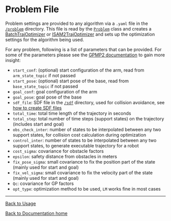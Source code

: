 Problem File
======================
Problem settings are provided to any algorithm via a ```.yaml``` file in the [```/problem```](../problem) directory. This file is read by the [```Problem```](../piper/base/problem.cpp) class and creates a [BatchTrajOptimizer](https://github.com/gtrll/gpmp2/blob/master/gpmp2/planner/BatchTrajOptimizer.h) or [ISAM2TrajOptimizer](https://github.com/gtrll/gpmp2/blob/master/gpmp2/planner/ISAM2TrajOptimizer.h) and sets up the optimization settings for the algorithm being used.

For any problem, following is a list of parameters that can be provided. For some of the parameters please see the [GPMP2 documentation](https://github.com/gtrll/gpmp2/blob/master/doc/Parameters.md) to gain more insight:

- ```start_conf```: (optional) start configuration of the arm, read from ```arm_state_topic``` if not passed
- ```start_pose```: (optional) start pose of the base, read from ```base_state_topic``` if not passed
- ```goal_conf```: goal configuration of the arm
- ```goal_pose```: goal pose of the base
- ```sdf_file```: SDF file in the [```/sdf```](../sdf) directory, used for collision avoidance, see [how to create SDF files](sdf.md)
- ```total_time```: total time length of the trajectory in seconds
- ```total_step```: total number of time steps (support states) on the trajectory (includes start and goal)
- ```obs_check_inter```: number of states to be interpolated between any two support states, for collision cost calculation during optimization
- ```control_inter```: number of states to be interpolated between any two support states, to generate executable trajectory for a robot
- ```cost_sigma```: covariance for obstacle factors
- ```epsilon```: safety distance from obstacles in meters
- ```fix_pose_sigma```: small covariance to fix the position part of the state (mainly used for start and goal)
- ```fix_vel_sigma```: small covariance to fix the velocity part of the state (mainly used for start and goal)
- ```Qc```: covariance for GP factors
- ```opt_type```: optimization method to be used, ```LM``` works fine in most cases

---
[Back to Usage](usage.md)

[Back to Documentation home](index.md)
